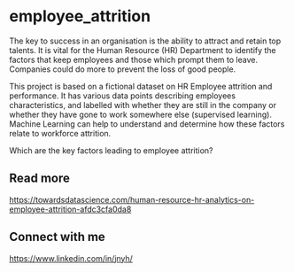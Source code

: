 # employee_attrition
The key to success in an organisation is the ability to attract and retain top talents. It is vital for the Human Resource (HR) Department to identify the factors that keep employees and those which prompt them to leave. Companies could do more to prevent the loss of good people. 

This project is based on a fictional dataset on HR Employee attrition and performance. It has various data points describing employees characteristics, and labelled with whether they are still in the company or whether they have gone to work somewhere else (supervised learning). Machine Learning can help to understand and determine how these factors relate to workforce attrition.


Which are the key factors leading to employee attrition?


## Read more
https://towardsdatascience.com/human-resource-hr-analytics-on-employee-attrition-afdc3cfa0da8


## Connect with me
https://www.linkedin.com/in/jnyh/
